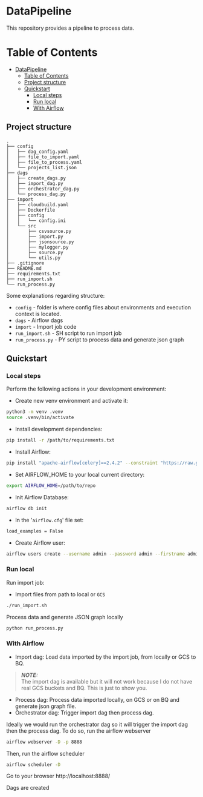 # DataPipeline

This repository provides a pipeline to process data.


Table of Contents
=================

   * [DataPipeline](#pipeline)
      * [Table of Contents](#table-of-contents)
      * [Project structure](#project-structure)
      * [Quickstart](#quickstart)
         * [Local steps](#local-steps)
         * [Run local](#run-local)
         * [With Airflow](#with-airflow)
    
## Project structure
```
.
├── config
│   ├── dag_config.yaml
│   ├── file_to_import.yaml
│   ├── file_to_process.yaml
│   └── projects_list.json
├── dags
│   ├── create_dags.py
│   ├── import_dag.py
│   ├── orchestrator_dag.py
│   └── process_dag.py
├── import
│   ├── cloudbuild.yaml
│   ├── Dockerfile
│   ├── config
│   │   └── config.ini
│   └── src
│       ├── csvsource.py
│       ├── import.py
│       ├── jsonsource.py
│       ├── mylogger.py
│       ├── source.py
│       └── utils.py
├── .gitignore
├── README.md
├── requirements.txt
├── run_import.sh
└── run_process.py
```

Some explanations regarding structure:
- `config` - folder is where config files about environments and execution context is located.
- `dags` - Airflow dags
- `import` - Import job code
- `run_import.sh` - SH script to run import job
- `run_process.py` - PY script to process data and generate json graph

## Quickstart

### Local steps
Perform the following actions in your development environment:
- Create new venv environment and activate it:
```bash
python3 -m venv .venv
source .venv/bin/activate
```
- Install development dependencies:
```bash
pip install -r /path/to/requirements.txt
```
- Install Airflow:
```bash
pip install "apache-airflow[celery]==2.4.2" --constraint "https://raw.githubusercontent.com/apache/airflow/constraints-2.4.2/constraints-3.7.txt"
```
- Set AIRFLOW_HOME to your local current directory:
```bash
export AIRFLOW_HOME=/path/to/repo
```
- Init Airflow Database:
```bash
airflow db init
```
- In the '`airflow.cfg`' file set:
```bash
load_examples = False
```
- Create Airflow user:
```bash
airflow users create --username admin --password admin --firstname admin --lastname admin --role Admin --email admin@admin.com
```

### Run local
Run import job:
- Import files from path to local or `GCS`
```bash
./run_import.sh
```
Process data and generate JSON graph locally
```bash
python run_process.py
```
### With Airflow
- Import dag: Load data imported by the import job, from locally or GCS to BQ.
> **_NOTE:_**  
The import dag is available but it will not work because I do not have real GCS buckets and BQ.
This is just to show you.

- Process dag: Process data imported locally, on GCS or on BQ and generate json graph file.
- Orchestrator dag: Trigger import dag then process dag.

Ideally we would run the orchestrator dag so it will trigger the import dag then the process dag.
To do so, run the airflow webserver
```bash
airflow webserver -D -p 8888
```
Then, run the airflow scheduler
```bash
airflow scheduler -D
```

Go to your browser http://localhost:8888/

Dags are created